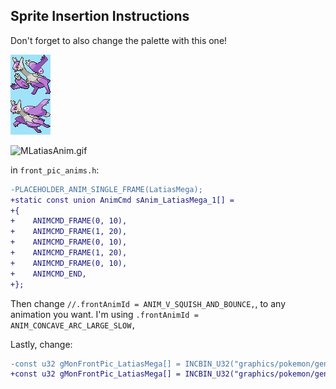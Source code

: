 ## Sprite Insertion Instructions

Don't forget to also change the palette with this one!


![MLatias.png](MLatias.png)

![MLatiasAnim.gif](MLatias.gif)

in `front_pic_anims.h`:

```diff
-PLACEHOLDER_ANIM_SINGLE_FRAME(LatiasMega);
+static const union AnimCmd sAnim_LatiasMega_1[] =
+{
+    ANIMCMD_FRAME(0, 10),
+    ANIMCMD_FRAME(1, 20),
+    ANIMCMD_FRAME(0, 10),
+    ANIMCMD_FRAME(1, 20),
+    ANIMCMD_FRAME(0, 10),
+    ANIMCMD_END,
+};
```

Then change `//.frontAnimId = ANIM_V_SQUISH_AND_BOUNCE,`, to any animation you want. I'm using `.frontAnimId = ANIM_CONCAVE_ARC_LARGE_SLOW,`

Lastly, change:

```diff
-const u32 gMonFrontPic_LatiasMega[] = INCBIN_U32("graphics/pokemon/gen_3/latias/mega/front.4bpp.lz")
+const u32 gMonFrontPic_LatiasMega[] = INCBIN_U32("graphics/pokemon/gen_3/latias/mega/front_anim.4bpp.lz");
```

